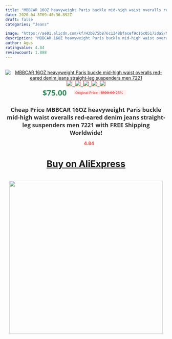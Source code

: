 ```yaml
---
title: "MBBCAR 16OZ heavyweight Paris buckle mid-high waist overalls red-eared denim jeans straight-leg suspenders men 7221"
date: 2020-04-8T09:40:36.892Z
draft: false
categories: "Jeans"

image: "https://ae01.alicdn.com/kf/H3b875b876c1248bfacef9c16c05172daS/MBBCAR-16OZ-heavyweight-Paris-buckle-mid-high-waist-overalls-red-eared-denim-jeans-straight-leg-suspenders.jpg"
description: "MBBCAR 16OZ heavyweight Paris buckle mid-high waist overalls red-eared denim jeans straight-leg suspenders men 7221"
author: Agus
ratingvalue: 4.84
reviewcount: 1.888
---
```

<br>
<div style="text-align: center;">
<a href="https://s.click.aliexpress.com/e/_ArVtS9" target="_blank" rel="nofollow noopener noreferrer"><img alt="MBBCAR 16OZ heavyweight Paris buckle mid-high waist overalls red-eared denim jeans straight-leg suspenders men 7221" class="magnifier-image" src="https://ae01.alicdn.com/kf/H3b875b876c1248bfacef9c16c05172daS/MBBCAR-16OZ-heavyweight-Paris-buckle-mid-high-waist-overalls-red-eared-denim-jeans-straight-leg-suspenders.jpg_640x640.jpg">
<br>
<img style="border:1px solid salmon" src="https://ae01.alicdn.com/kf/H3b875b876c1248bfacef9c16c05172daS/MBBCAR-16OZ-heavyweight-Paris-buckle-mid-high-waist-overalls-red-eared-denim-jeans-straight-leg-suspenders.jpg_120x120.jpg">&nbsp;&nbsp;<img style="border:1px solid salmon" src="https://ae01.alicdn.com/kf/H9ff1f403a7a342559968d3cc5814dbc8r/MBBCAR-16OZ-heavyweight-Paris-buckle-mid-high-waist-overalls-red-eared-denim-jeans-straight-leg-suspenders.jpg_120x120.jpg">&nbsp;&nbsp;<img style="border:1px solid salmon" src="https://ae01.alicdn.com/kf/H5cc03a495f9c4630a12b30dd9910f5e4H/MBBCAR-16OZ-heavyweight-Paris-buckle-mid-high-waist-overalls-red-eared-denim-jeans-straight-leg-suspenders.jpg_120x120.jpg">&nbsp;&nbsp;<img style="border:1px solid salmon" src="https://ae01.alicdn.com/kf/He4b462588e374271801b70b9e7fddd491/MBBCAR-16OZ-heavyweight-Paris-buckle-mid-high-waist-overalls-red-eared-denim-jeans-straight-leg-suspenders.jpg_120x120.jpg">&nbsp;&nbsp;<img style="border:1px solid salmon" src="https://ae01.alicdn.com/kf/H67082a2866d94b83809cc526206c6cc5H/MBBCAR-16OZ-heavyweight-Paris-buckle-mid-high-waist-overalls-red-eared-denim-jeans-straight-leg-suspenders.jpg_120x120.jpg"></a></div><br0>
<div style="text-align: center;"><span style="background-color: white; border: 0px; box-sizing: border-box; color: seagreen; display: inline-block; font-family: &quot;open sans&quot; , &quot;arial&quot; , &quot;helvetica&quot; , sans-serif , &quot;heiti&quot;; font-size: 24px; font-stretch: inherit; font-weight: 700; line-height: inherit; margin: 0px 10px 0px 0px; padding: 0px; vertical-align: middle;">$75.00 </span>
<span style="background: rgb(255 , 241 , 241); border-radius: 3px; border: 0px; box-sizing: border-box; color: #ff4747; display: inline-block; font-family: inherit; font-size: 12px; font-stretch: inherit; font-style: inherit; font-variant: inherit; font-weight: 600; line-height: inherit; margin: 0px; padding: 2px 5px; transform: scale(0.9); vertical-align: middle;">Original Price : <b style="text-decoration: line-through;">$100.00 </b> 25%&nbsp;&nbsp;</span></div>
<h1 style="color: #333333; display: inline-block; font-family: &quot;open sans&quot; , &quot;arial&quot; , &quot;helvetica&quot; , sans-serif , &quot;heiti&quot;; font-size: 18px; font-stretch: inherit; font-weight: 700; text-align: center;">Cheap Price MBBCAR 16OZ heavyweight Paris buckle mid-high waist overalls red-eared denim jeans straight-leg suspenders men 7221 with FREE Shipping Worldwide!</h1>
<div style="color: #ff4747; text-align: center;">
<img src="https://4.bp.blogspot.com/-M0ZcTcb-5uY/XleCXlxnR4I/AAAAAAAAAEc/OrjgMkXV1oMQFaCRZj5HQwOCBcu3w1FegCPcBGAYYCw/s1600/star.png" style="height: 15px;">&nbsp;<b>4.84</b></div>
<div class="button_cont" align="center"><a class="buynow_a" href="https://s.click.aliexpress.com/e/_ArVtS9" target="_blank" rel="nofollow noopener noreferrer"><H1>Buy on AliExpress</H1></a></div><br>
<div class="separator" style="clear: both; text-align: center;">
<img src="https://lh3.googleusercontent.com/-pTy5HemUv9M/XlePHvY0dAI/AAAAAAAAAE4/0nX5iRUoIWY8eMW9Dpxeirr157OZliDIgCLcBGAsYHQ/s1600/badge.gif" width="480">
</div>
